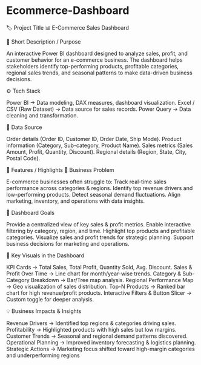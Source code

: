 # Ecommerce-Dashboard

🏷️ Project Title
📊 E-Commerce Sales Dashboard

📝 Short Description / Purpose

An interactive Power BI dashboard designed to analyze sales, profit, and customer behavior for an e-commerce business.
The dashboard helps stakeholders identify top-performing products, profitable categories, regional sales trends, and seasonal patterns to make data-driven business decisions.

⚙️ Tech Stack

Power BI → Data modeling, DAX measures, dashboard visualization.
Excel / CSV (Raw Dataset) → Data source for sales records.
Power Query → Data cleaning and transformation.

📂 Data Source

Order details (Order ID, Customer ID, Order Date, Ship Mode).
Product information (Category, Sub-category, Product Name).
Sales metrics (Sales Amount, Profit, Quantity, Discount).
Regional details (Region, State, City, Postal Code).

🌟 Features / Highlights
🔎 Business Problem

E-commerce businesses often struggle to:
Track real-time sales performance across categories & regions.
Identify top revenue drivers and low-performing products.
Detect seasonal demand fluctuations.
Align marketing, inventory, and operations with data insights.

🎯 Dashboard Goals

Provide a centralized view of key sales & profit metrics.
Enable interactive filtering by category, region, and time.
Highlight top products and profitable categories.
Visualize sales and profit trends for strategic planning.
Support business decisions for marketing and operations.

📌 Key Visuals in the Dashboard

KPI Cards → Total Sales, Total Profit, Quantity Sold, Avg. Discount.
Sales & Profit Over Time → Line chart for month/year-wise trends.
Category & Sub-Category Breakdown → Bar/Tree map analysis.
Regional Performance Map → Geo visualization of sales distribution.
Top-N Products → Ranked bar chart for high revenue/profit products.
Interactive Filters & Button Slicer → Custom toggle for deeper analysis.

💡 Business Impacts & Insights

Revenue Drivers → Identified top regions & categories driving sales.
Profitability → Highlighted products with high sales but low margins.
Customer Trends → Seasonal and regional demand patterns discovered.
Operational Planning → Improved inventory forecasting & logistics planning.
Strategic Actions → Marketing focus shifted toward high-margin categories and underperforming regions

